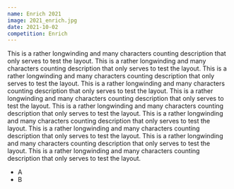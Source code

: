 ```yaml
---
name: Enrich 2021
image: 2021_enrich.jpg
date: 2021-10-02
competition: Enrich
---
```

This is a rather longwinding and many characters counting description that only serves to test the layout.
This is a rather longwinding and many characters counting description that only serves to test the layout.
This is a rather longwinding and many characters counting description that only serves to test the layout.
This is a rather longwinding and many characters counting description that only serves to test the layout.
This is a rather longwinding and many characters counting description that only serves to test the layout.
This is a rather longwinding and many characters counting description that only serves to test the layout.
This is a rather longwinding and many characters counting description that only serves to test the layout.
This is a rather longwinding and many characters counting description that only serves to test the layout.
This is a rather longwinding and many characters counting description that only serves to test the layout.
This is a rather longwinding and many characters counting description that only serves to test the layout.

* A
* B
